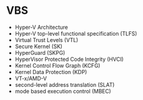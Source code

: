 # VBS

* Hyper-V Architecture
* Hyper-V top-level functional specification (TLFS)
* Virtual Trust Levels (VTL)
* Secure Kernel (SK)
* HyperGuard (SKPG)
* HyperVisor Protected Code Integrity (HVCI)
* Kernel Control Flow Graph (KCFG)
* Kernel Data Protection (KDP)
* VT-x/AMD-V
* second-level address translation (SLAT)
* mode based execution control (MBEC)

